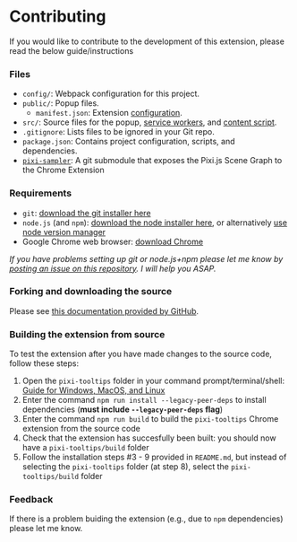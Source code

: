 # Contributing

If you would like to contribute to the development of this extension, please read the below guide/instructions

### Files

* `config/`: Webpack configuration for this project.
* `public/`: Popup files.
    * `manifest.json`: Extension [configuration](https://developer.chrome.com/docs/extensions/mv3/manifest/).
* `src/`: Source files for the popup, [service workers](https://developer.chrome.com/docs/extensions/mv3/intro/mv3-overview/#service-workers), and [content script](https://developer.chrome.com/docs/extensions/mv3/content_scripts/).
* `.gitignore`: Lists files to be ignored in your Git repo.
* `package.json`: Contains project configuration, scripts, and dependencies.
* [`pixi-sampler`](https://github.com/finlaymacklon/pixi-sampler): A git submodule that exposes the Pixi.js Scene Graph to the Chrome Extension

### Requirements
- `git`: [download the git installer here](https://git-scm.com/downloads)
- `node.js` (and `npm`): [download the node installer here](https://nodejs.org/en/), or alternatively [use node version manager](https://github.com/nvm-sh/nvm)
- Google Chrome web browser: [download Chrome](https://www.google.com/chrome/dr/download/)

*If you have problems setting up git or node.js+npm please let me know by [posting an issue on this repository](https://github.com/finlaymacklon/pixi-tooltips/issues/new). I will help you ASAP.*

### Forking and downloading the source
Please see [this documentation provided by GitHub](https://docs.github.com/en/get-started/quickstart/fork-a-repo#forking-a-repository).

### Building the extension from source

To test the extension after you have made changes to the source code, follow these steps:

1) Open the `pixi-tooltips` folder in your command prompt/terminal/shell: [Guide for Windows, MacOS, and Linux](https://www.groovypost.com/howto/open-command-window-terminal-window-specific-folder-windows-mac-linux/)
2) Enter the command `npm run install --legacy-peer-deps` to install dependencies (**must include `--legacy-peer-deps` flag**)
3) Enter the command `npm run build` to build the `pixi-tooltips` Chrome extension from the source code
4) Check that the extension has succesfully been built: you should now have a `pixi-tooltips/build` folder
5) Follow the installation steps #3 - 9 provided in `README.md`, but instead of selecting the `pixi-tooltips` folder (at step 8), select the `pixi-tooltips/build` folder

### Feedback
If there is a problem buiding the extension (e.g., due to `npm` dependencies) please let me know.
